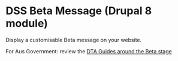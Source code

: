 # DSS Beta Message (Drupal 8 module)

Display a customisable Beta message on your website.

For Aus Government: review the [DTA Guides around the Beta stage](https://guides.service.gov.au/topics/service-design-delivery-process/beta-stage/)

